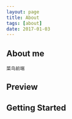 ```yaml
---
layout: page
title: About
tags: [about]
date: 2017-01-03
---
```


## About me

    菜鸟前端

## Preview


## Getting Started


